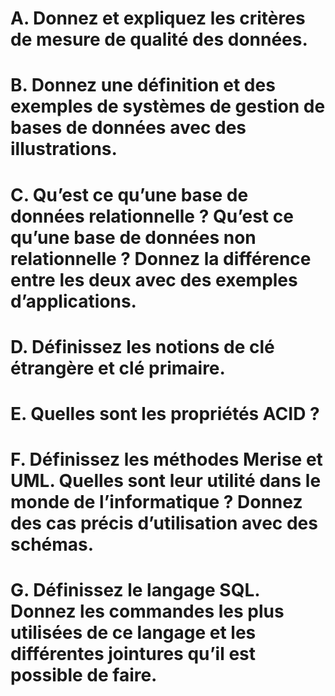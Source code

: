 # A. Donnez et expliquez les critères de mesure de qualité des données.
# B. Donnez une définition et des exemples de systèmes de gestion de bases de données avec des illustrations.



# C. Qu’est ce qu’une base de données relationnelle ? Qu’est ce qu’une base de données non relationnelle ? Donnez la différence entre les deux avec des exemples d’applications.
# D. Définissez les notions de clé étrangère et clé primaire.
# E. Quelles sont les propriétés ACID ?
# F. Définissez les méthodes Merise et UML. Quelles sont leur utilité dans le monde de l’informatique ? Donnez des cas précis d’utilisation avec des schémas.
# G. Définissez le langage SQL. Donnez les commandes les plus utilisées de ce langage et les différentes jointures qu’il est possible de faire.